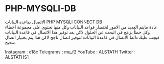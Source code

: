 # PHP-MYSQLI-DB
الاتصال بقاعدة البيانات 
PHP MYSQLI CONNECT DB   
عادة مايتم العديد من الامور لختصار قواعد البيانات
 وكل منها تحتوي على مجموعة اخطاء  وكل خطأ  يزعج في البحث
 عن الحلول  لاكن بعد توفير هذا الاتصال في قاعدة البيانات 
فيجب عليك دائما الاتصال في قاعدة البيانات
 لتوفير اتصال ناجح لاكن هذا يتم بختيار اتصال صحيح

Instagram : e18c 
Telegrams : mu_f2
YouTube   : ALSTATH
Twitter   : ALSTATHS1
